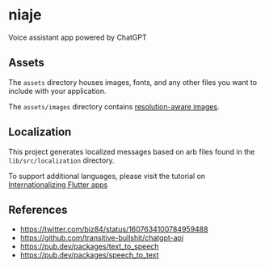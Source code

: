 # niaje

Voice assistant app powered by ChatGPT

## Assets

The `assets` directory houses images, fonts, and any other files you want to
include with your application.

The `assets/images` directory contains [resolution-aware
images](https://flutter.dev/docs/development/ui/assets-and-images#resolution-aware).

## Localization

This project generates localized messages based on arb files found in
the `lib/src/localization` directory.

To support additional languages, please visit the tutorial on
[Internationalizing Flutter
apps](https://flutter.dev/docs/development/accessibility-and-localization/internationalization)

## References

- https://twitter.com/biz84/status/1607634100784959488
- https://github.com/transitive-bullshit/chatgpt-api
- https://pub.dev/packages/text_to_speech
- https://pub.dev/packages/speech_to_text
